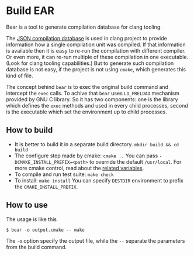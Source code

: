 Build EAR
=========

Bear is a tool to generate compilation database for clang tooling.

The [JSON compilation database][1] is used in clang project to provide
information how a single compilation unit was compiled. If that information
is available then it is easy to re-run the compilation with different
compiler. Or even more, it can re-run multiple of these compilation in
one executable. (Look for clang tooling capabilities.) But to generate such
compilation database is not easy, if the project is not using `cmake`,
which generates this kind of file.

The concept behind `bear` is to exec the original build command and
intercept the `exec` calls. To achive that `bear` uses `LD_PRELOAD` mechanism
provided by GNU C library. So it has two components: one is the library which
defines the `exec` methods and used in every child processes, second is the
executable which set the environment up to child processes.


How to build
------------

* It is better to build it in a separate build directory.
`mkdir build && cd build`
* The configure step made by cmake: `cmake ..`
You can pass `-DCMAKE_INSTALL_PREFIX=<path>` to override the default
`/usr/local`. For more cmake control, read about the [related variables][2].
* To compile and run test suite: `make check`
* To install: `make install` You can specify `DESTDIR` environment to prefix
the `CMAKE_INSTALL_PREFIX`.


How to use
----------

The usage is like this

```shell
$ bear -o output.cmake -- make
```

The `-o` option specify the output file, while the `--` separate the parameters
from the build command.

[1]: http://clang.llvm.org/docs/JSONCompilationDatabase.html
[2]: http://www.cmake.org/Wiki/CMake_Useful_Variables
